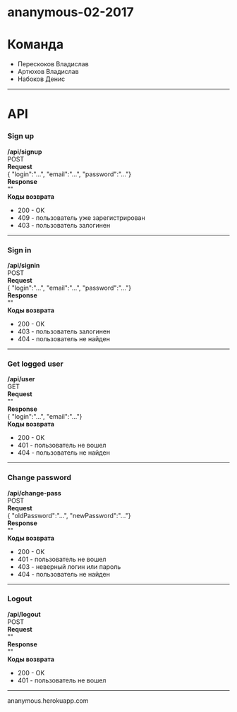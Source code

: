 # ananymous-02-2017

# Команда
* Перескоков Владислав
* Артюхов Владислав
* Набоков Денис

---
# API  
### Sign up  
**/api/signup**  
POST  
**Request**  
{ "login":"...", "email":"...", "password":"..."}  
**Response**  
""  
**Коды возврата**  
* 200 - ОК
* 409 - пользователь уже зарегистрирован
* 403 - пользователь залогинен 

---
### Sign in  
**/api/signin**  
POST  
**Request**  
{ "login":"...", "email":"...", "password":"..."}  
**Response**  
""  
**Коды возврата**  
* 200 - ОК
* 403 - пользователь залогинен 
* 404 - пользователь не найден

---
### Get logged user  
**/api/user**  
GET  
**Request**  
""  
**Response**  
{ "login":"...", "email":"..."}  
**Коды возврата**  
* 200 - ОК
* 401 - пользователь не вошел 
* 404 - пользователь не найден
  
---
### Change password  
**/api/change-pass**  
POST  
**Request**  
{ "oldPassword":"...", "newPassword":"..."}  
**Response**  
""  
**Коды возврата**  
* 200 - ОК
* 401 - пользователь не вошел 
* 403 - неверный логин или пароль
* 404 - пользователь не найден

---
### Logout  
**/api/logout**  
POST  
**Request**  
""  
**Response**  
""  
**Коды возврата**  
* 200 - ОК
* 401 - пользователь не вошел

---
ananymous.herokuapp.com
